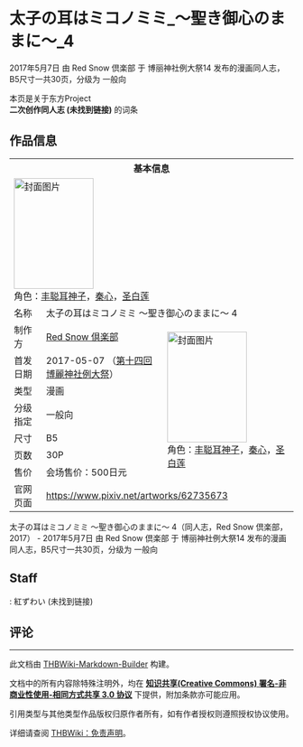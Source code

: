 # 太子の耳はミコノミミ_～聖き御心のままに～_4

<!-- source html: G:\repos\THBWiki-Markdown-Builder\THBWikiMarkdown\Temp\main\7\70\ns0%3A%E5%A4%AA%E5%AD%90%E3%81%AE%E8%80%B3%E3%81%AF%E3%83%9F%E3%82%B3%E3%83%8E%E3%83%9F%E3%83%9F_%EF%BD%9E%E8%81%96%E3%81%8D%E5%BE%A1%E5%BF%83%E3%81%AE%E3%81%BE%E3%81%BE%E3%81%AB%EF%BD%9E_4.html -->

2017年5月7日 由 Red Snow 倶楽部 于 博丽神社例大祭14 发布的漫画同人志，B5尺寸一共30页，分级为 一般向

本页是关于东方Project  
 **二次创作同人志 (未找到链接)** 的词条
## 作品信息

<table><tbody><tr><th colspan="3">基本信息</th></tr><tr><td class="cover-artwork-mobile" colspan="2"><a href="./文件-太子の耳はミコノミミ_～聖き御心のままに～_4封面.jpg.md" class="image" title="封面图片"><img alt="封面图片" src="https://upload.thwiki.cc/thumb/9/9c/%E5%A4%AA%E5%AD%90%E3%81%AE%E8%80%B3%E3%81%AF%E3%83%9F%E3%82%B3%E3%83%8E%E3%83%9F%E3%83%9F_%EF%BD%9E%E8%81%96%E3%81%8D%E5%BE%A1%E5%BF%83%E3%81%AE%E3%81%BE%E3%81%BE%E3%81%AB%EF%BD%9E_4%E5%B0%81%E9%9D%A2.jpg/141px-%E5%A4%AA%E5%AD%90%E3%81%AE%E8%80%B3%E3%81%AF%E3%83%9F%E3%82%B3%E3%83%8E%E3%83%9F%E3%83%9F_%EF%BD%9E%E8%81%96%E3%81%8D%E5%BE%A1%E5%BF%83%E3%81%AE%E3%81%BE%E3%81%BE%E3%81%AB%EF%BD%9E_4%E5%B0%81%E9%9D%A2.jpg" decoding="async" loading="lazy" width="141" height="196" srcset="https://upload.thwiki.cc/thumb/9/9c/%E5%A4%AA%E5%AD%90%E3%81%AE%E8%80%B3%E3%81%AF%E3%83%9F%E3%82%B3%E3%83%8E%E3%83%9F%E3%83%9F_%EF%BD%9E%E8%81%96%E3%81%8D%E5%BE%A1%E5%BF%83%E3%81%AE%E3%81%BE%E3%81%BE%E3%81%AB%EF%BD%9E_4%E5%B0%81%E9%9D%A2.jpg/212px-%E5%A4%AA%E5%AD%90%E3%81%AE%E8%80%B3%E3%81%AF%E3%83%9F%E3%82%B3%E3%83%8E%E3%83%9F%E3%83%9F_%EF%BD%9E%E8%81%96%E3%81%8D%E5%BE%A1%E5%BF%83%E3%81%AE%E3%81%BE%E3%81%BE%E3%81%AB%EF%BD%9E_4%E5%B0%81%E9%9D%A2.jpg 1.5x, https://upload.thwiki.cc/thumb/9/9c/%E5%A4%AA%E5%AD%90%E3%81%AE%E8%80%B3%E3%81%AF%E3%83%9F%E3%82%B3%E3%83%8E%E3%83%9F%E3%83%9F_%EF%BD%9E%E8%81%96%E3%81%8D%E5%BE%A1%E5%BF%83%E3%81%AE%E3%81%BE%E3%81%BE%E3%81%AB%EF%BD%9E_4%E5%B0%81%E9%9D%A2.jpg/282px-%E5%A4%AA%E5%AD%90%E3%81%AE%E8%80%B3%E3%81%AF%E3%83%9F%E3%82%B3%E3%83%8E%E3%83%9F%E3%83%9F_%EF%BD%9E%E8%81%96%E3%81%8D%E5%BE%A1%E5%BF%83%E3%81%AE%E3%81%BE%E3%81%BE%E3%81%AB%EF%BD%9E_4%E5%B0%81%E9%9D%A2.jpg 2x" data-file-width="864" data-file-height="1200"></a><div class="cover-char">角色：<a href="./丰聪耳神子.md" title="丰聪耳神子">丰聪耳神子</a>，<a href="./秦心.md" title="秦心">秦心</a>，<a href="./圣白莲.md" title="圣白莲">圣白莲</a></div></td>
</tr><tr><td class="label">名称</td><td colspan="2"> 太子の耳はミコノミミ ～聖き御心のままに～ 4 </td></tr><tr><td class="label">制作方</td><td><a href="./Red_Snow_倶楽部.md" title="Red Snow 倶楽部">Red Snow 倶楽部</a></td><td class="cover-artwork" rowspan="7" style="min-width:196px;"><a href="./文件-太子の耳はミコノミミ_～聖き御心のままに～_4封面.jpg.md" class="image" title="封面图片"><img alt="封面图片" src="https://upload.thwiki.cc/thumb/9/9c/%E5%A4%AA%E5%AD%90%E3%81%AE%E8%80%B3%E3%81%AF%E3%83%9F%E3%82%B3%E3%83%8E%E3%83%9F%E3%83%9F_%EF%BD%9E%E8%81%96%E3%81%8D%E5%BE%A1%E5%BF%83%E3%81%AE%E3%81%BE%E3%81%BE%E3%81%AB%EF%BD%9E_4%E5%B0%81%E9%9D%A2.jpg/141px-%E5%A4%AA%E5%AD%90%E3%81%AE%E8%80%B3%E3%81%AF%E3%83%9F%E3%82%B3%E3%83%8E%E3%83%9F%E3%83%9F_%EF%BD%9E%E8%81%96%E3%81%8D%E5%BE%A1%E5%BF%83%E3%81%AE%E3%81%BE%E3%81%BE%E3%81%AB%EF%BD%9E_4%E5%B0%81%E9%9D%A2.jpg" decoding="async" loading="lazy" width="141" height="196" srcset="https://upload.thwiki.cc/thumb/9/9c/%E5%A4%AA%E5%AD%90%E3%81%AE%E8%80%B3%E3%81%AF%E3%83%9F%E3%82%B3%E3%83%8E%E3%83%9F%E3%83%9F_%EF%BD%9E%E8%81%96%E3%81%8D%E5%BE%A1%E5%BF%83%E3%81%AE%E3%81%BE%E3%81%BE%E3%81%AB%EF%BD%9E_4%E5%B0%81%E9%9D%A2.jpg/212px-%E5%A4%AA%E5%AD%90%E3%81%AE%E8%80%B3%E3%81%AF%E3%83%9F%E3%82%B3%E3%83%8E%E3%83%9F%E3%83%9F_%EF%BD%9E%E8%81%96%E3%81%8D%E5%BE%A1%E5%BF%83%E3%81%AE%E3%81%BE%E3%81%BE%E3%81%AB%EF%BD%9E_4%E5%B0%81%E9%9D%A2.jpg 1.5x, https://upload.thwiki.cc/thumb/9/9c/%E5%A4%AA%E5%AD%90%E3%81%AE%E8%80%B3%E3%81%AF%E3%83%9F%E3%82%B3%E3%83%8E%E3%83%9F%E3%83%9F_%EF%BD%9E%E8%81%96%E3%81%8D%E5%BE%A1%E5%BF%83%E3%81%AE%E3%81%BE%E3%81%BE%E3%81%AB%EF%BD%9E_4%E5%B0%81%E9%9D%A2.jpg/282px-%E5%A4%AA%E5%AD%90%E3%81%AE%E8%80%B3%E3%81%AF%E3%83%9F%E3%82%B3%E3%83%8E%E3%83%9F%E3%83%9F_%EF%BD%9E%E8%81%96%E3%81%8D%E5%BE%A1%E5%BF%83%E3%81%AE%E3%81%BE%E3%81%BE%E3%81%AB%EF%BD%9E_4%E5%B0%81%E9%9D%A2.jpg 2x" data-file-width="864" data-file-height="1200"></a><div class="cover-char">角色：<a href="./丰聪耳神子.md" title="丰聪耳神子">丰聪耳神子</a>，<a href="./秦心.md" title="秦心">秦心</a>，<a href="./圣白莲.md" title="圣白莲">圣白莲</a></div></td>
</tr><tr><td class="label">首发日期</td><td>2017-05-07&#160;（<a href="/展会作品列表?e=%E5%8D%9A%E4%B8%BD%E7%A5%9E%E7%A4%BE%E4%BE%8B%E5%A4%A7%E7%A5%AD%2314">第十四回 博麗神社例大祭</a>）</td></tr><tr><td class="label">类型</td><td>漫画</td></tr><tr><td class="label">分级指定</td><td>一般向</td></tr><tr><td class="label">尺寸</td><td>B5</td></tr><tr><td class="label">页数</td><td>30P</td></tr><tr><td class="label">售价</td><td>会场售价：500日元</td></tr>
<tr><td class="label">官网页面</td><td colspan="2"><a rel="nofollow" class="external free" href="https://www.pixiv.net/artworks/62735673">https://www.pixiv.net/artworks/62735673</a></td></tr></tbody></table>

太子の耳はミコノミミ ～聖き御心のままに～ 4（同人志，Red Snow 倶楽部，2017） - 2017年5月7日 由 Red Snow 倶楽部 于 博丽神社例大祭14 发布的漫画同人志，B5尺寸一共30页，分级为 一般向
## Staff
: 紅ずわい (未找到链接)

## 评论




---

此文档由 [THBWiki-Markdown-Builder](https://github.com/Delsin-Yu/THBWiki-Markdown-Builder) 构建。

文档中的所有内容除特殊注明外，均在 [**知识共享(Creative Commons) 署名-非商业性使用-相同方式共享 3.0 协议**](https://creativecommons.org/licenses/by-sa/3.0/deed.zh-hans) 下提供，附加条款亦可能应用。

引用类型与其他类型作品版权归原作者所有，如有作者授权则遵照授权协议使用。

详细请查阅 [THBWiki：免责声明](https://thbwiki.cc/THBWiki:%E5%85%8D%E8%B4%A3%E5%A3%B0%E6%98%8E)。

